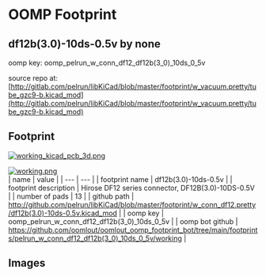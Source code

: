 # OOMP Footprint  
## df12b(3.0)-10ds-0.5v  by none  
  
oomp key: oomp_pelrun_w_conn_df12_df12b(3_0)_10ds_0_5v  
  
source repo at: [http://gitlab.com/pelrun/libKiCad/blob/master/footprint/w_vacuum.pretty/tube_gzc9-b.kicad_mod](http://gitlab.com/pelrun/libKiCad/blob/master/footprint/w_vacuum.pretty/tube_gzc9-b.kicad_mod)  
## Footprint  
  
[![working_kicad_pcb_3d.png](working_kicad_pcb_3d_600.png)](working_kicad_pcb_3d.png)  
  
[![working.png](working_600.png)](working.png)  
| name | value | 
| --- | --- | 
| footprint name | df12b(3.0)-10ds-0.5v | 
| footprint description | Hirose DF12 series connector, DF12B(3.0)-10DS-0.5V | 
| number of pads | 13 | 
| github path | http://github.com/pelrun/libKiCad/blob/master/footprint/w_conn_df12.pretty/df12b(3.0)-10ds-0.5v.kicad_mod | 
| oomp key | oomp_pelrun_w_conn_df12_df12b(3_0)_10ds_0_5v | 
| oomp bot github | https://github.com/oomlout/oomlout_oomp_footprint_bot/tree/main/footprints/pelrun_w_conn_df12_df12b(3_0)_10ds_0_5v/working | 
## Images  
